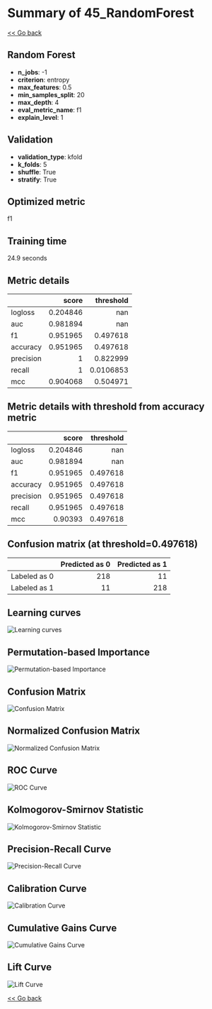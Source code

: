 # Summary of 45_RandomForest

[<< Go back](../README.md)


## Random Forest
- **n_jobs**: -1
- **criterion**: entropy
- **max_features**: 0.5
- **min_samples_split**: 20
- **max_depth**: 4
- **eval_metric_name**: f1
- **explain_level**: 1

## Validation
 - **validation_type**: kfold
 - **k_folds**: 5
 - **shuffle**: True
 - **stratify**: True

## Optimized metric
f1

## Training time

24.9 seconds

## Metric details
|           |    score |   threshold |
|:----------|---------:|------------:|
| logloss   | 0.204846 | nan         |
| auc       | 0.981894 | nan         |
| f1        | 0.951965 |   0.497618  |
| accuracy  | 0.951965 |   0.497618  |
| precision | 1        |   0.822999  |
| recall    | 1        |   0.0106853 |
| mcc       | 0.904068 |   0.504971  |


## Metric details with threshold from accuracy metric
|           |    score |   threshold |
|:----------|---------:|------------:|
| logloss   | 0.204846 |  nan        |
| auc       | 0.981894 |  nan        |
| f1        | 0.951965 |    0.497618 |
| accuracy  | 0.951965 |    0.497618 |
| precision | 0.951965 |    0.497618 |
| recall    | 0.951965 |    0.497618 |
| mcc       | 0.90393  |    0.497618 |


## Confusion matrix (at threshold=0.497618)
|              |   Predicted as 0 |   Predicted as 1 |
|:-------------|-----------------:|-----------------:|
| Labeled as 0 |              218 |               11 |
| Labeled as 1 |               11 |              218 |

## Learning curves
![Learning curves](learning_curves.png)

## Permutation-based Importance
![Permutation-based Importance](permutation_importance.png)
## Confusion Matrix

![Confusion Matrix](confusion_matrix.png)


## Normalized Confusion Matrix

![Normalized Confusion Matrix](confusion_matrix_normalized.png)


## ROC Curve

![ROC Curve](roc_curve.png)


## Kolmogorov-Smirnov Statistic

![Kolmogorov-Smirnov Statistic](ks_statistic.png)


## Precision-Recall Curve

![Precision-Recall Curve](precision_recall_curve.png)


## Calibration Curve

![Calibration Curve](calibration_curve_curve.png)


## Cumulative Gains Curve

![Cumulative Gains Curve](cumulative_gains_curve.png)


## Lift Curve

![Lift Curve](lift_curve.png)



[<< Go back](../README.md)
